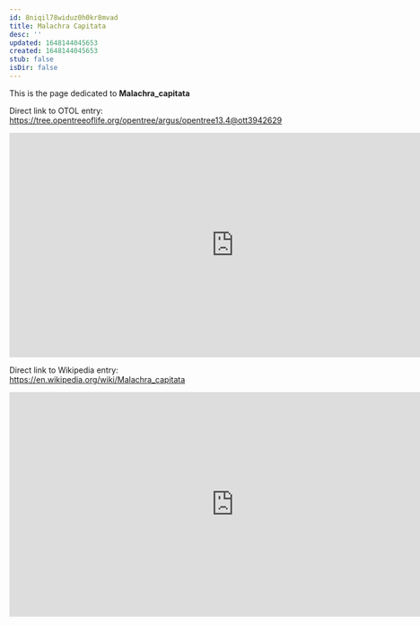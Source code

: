 ```yaml
---
id: 8niqil78widuz0h0kr8mvad
title: Malachra Capitata
desc: ''
updated: 1648144045653
created: 1648144045653
stub: false
isDir: false
---
```

This is the page dedicated to **Malachra_capitata**


Direct link to OTOL entry: https://tree.opentreeoflife.org/opentree/argus/opentree13.4@ott3942629



<html>
    <body>
    <iframe src="https://tree.opentreeoflife.org/opentree/argus/opentree13.4@ott3942629"
    width="800" height="400" frameborder="0" allowfullscreen> </iframe>
    </body>
</html>
    


Direct link to Wikipedia entry: https://en.wikipedia.org/wiki/Malachra_capitata



<html>
    <body>
    <iframe src="https://en.wikipedia.org/wiki/Malachra_capitata"
    width="800" height="400" frameborder="0" allowfullscreen> </iframe>
    </body>
</html>
    

